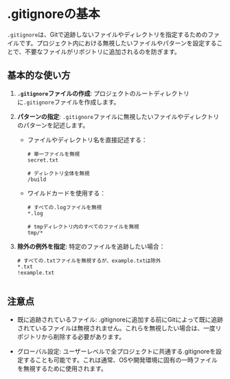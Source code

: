 # .gitignoreの基本

`.gitignore`は、Gitで追跡しないファイルやディレクトリを指定するためのファイルです。プロジェクト内における無視したいファイルやパターンを設定することで、不要なファイルがリポジトリに追加されるのを防ぎます。

## 基本的な使い方

1. **`.gitignore`ファイルの作成**: プロジェクトのルートディレクトリに`.gitignore`ファイルを作成します。

2. **パターンの指定**: `.gitignore`ファイルに無視したいファイルやディレクトリのパターンを記述します。

   - ファイルやディレクトリ名を直接記述する：
     ```plaintext
     # 単一ファイルを無視
     secret.txt

     # ディレクトリ全体を無視
     /build
     ```

   - ワイルドカードを使用する：
     ```plaintext
     # すべての.logファイルを無視
     *.log

     # tmpディレクトリ内のすべてのファイルを無視
     tmp/*
     ```

3. **除外の例外を指定**: 特定のファイルを追跡したい場合：
   ```plaintext
   # すべての.txtファイルを無視するが、example.txtは除外
   *.txt
   !example.txt


## 注意点
 - 既に追跡されているファイル: .gitignoreに追加する前にGitによって既に追跡されているファイルは無視されません。これらを無視したい場合は、一度リポジトリから削除する必要があります。

 - グローバル設定: ユーザーレベルで全プロジェクトに共通する.gitignoreを設定することも可能です。これは通常、OSや開発環境に固有の一時ファイルを無視するために使用されます。